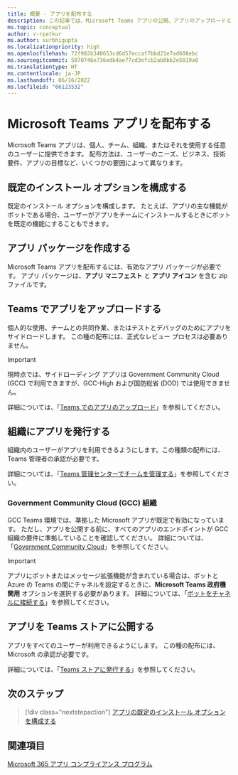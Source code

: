 ```yaml
---
title: 概要 - アプリを配布する
description: この記事では、Microsoft Teams アプリの公開、アプリのアップロードと展開、および GCC のオプションについて説明します。
ms.topic: conceptual
author: v-rpatkur
ms.author: surbhigupta
ms.localizationpriority: high
ms.openlocfilehash: 72f902b340653cd6d57eccaf7bbd21e7ad608ebc
ms.sourcegitcommit: 5070746e736edb4ae77cd3efcb2ab8bb2e5819a0
ms.translationtype: HT
ms.contentlocale: ja-JP
ms.lasthandoff: 06/16/2022
ms.locfileid: "66123532"
---
```

# <a name="distribute-your-microsoft-teams-app"></a>Microsoft Teams アプリを配布する

Microsoft Teams アプリは、個人、チーム、組織、またはそれを使用する任意のユーザーに提供できます。 配布方法は、ユーザーのニーズ、ビジネス、技術要件、アプリの目標など、いくつかの要因によって異なります。

## <a name="configure-default-install-options"></a>既定のインストール オプションを構成する

既定のインストール オプションを構成します。 たとえば、アプリの主な機能がボットである場合、ユーザーがアプリをチームにインストールするときにボットを既定の機能にすることもできます。

## <a name="create-your-app-package"></a>アプリ パッケージを作成する

Microsoft Teams アプリを配布するには、有効なアプリ パッケージが必要です。  アプリ パッケージは、**アプリ マニフェスト** と **アプリ アイコン** を含む zip ファイルです。

## <a name="upload-your-app-in-teams"></a>Teams でアプリをアップロードする

個人的な使用、チームとの共同作業、またはテストとデバッグのためにアプリをサイドロードします。 この種の配布には、正式なレビュー プロセスは必要ありません。

> [!IMPORTANT]
> 現時点では、サイドローディング アプリは Government Community Cloud (GCC) で利用できますが、GCC-High および国防総省 (DOD) では使用できません。

詳細については、「[Teams でのアプリのアップロード](apps-upload.md)」を参照してください。

## <a name="publish-your-app-to-your-org"></a>組織にアプリを発行する

組織内のユーザーがアプリを利用できるようにします。この種類の配布には、Teams 管理者の承認が必要です。

詳細については、「[Teams 管理センターでチームを管理する](/MicrosoftTeams/manage-apps?toc=%2Fmicrosoftteams%2Fplatform%2Ftoc.json&bc=%2FMicrosoftTeams%2Fbreadcrumb%2Ftoc.json)」を参照してください。

### <a name="government-community-cloud-gcc-organizations"></a>Government Community Cloud (GCC) 組織

GCC Teams 環境では、準拠した Microsoft アプリが既定で有効になっています。 ただし、アプリを公開する前に、すべてのアプリのエンドポイントが GCC 組織の要件に準拠していることを確認してください。 詳細については、「[Government Community Cloud](../app-fundamentals-overview.md#government-community-cloud)」を参照してください。

> [!IMPORTANT]
>アプリにボットまたはメッセージ拡張機能が含まれている場合は、ボットと Azure の Teams の間にチャネルを設定するときに、**Microsoft Teams 政府機関用** オプションを選択する必要があります。 詳細については、「[ボットをチャネルに接続する](/azure/bot-service/bot-service-manage-channels?view=azure-bot-service-4.0&preserve-view=true)」を参照してください。

## <a name="publish-your-app-to-the-teams-store"></a>アプリを Teams ストアに公開する

アプリをすべてのユーザーが利用できるようにします。 この種の配布には、Microsoft の承認が必要です。

詳細については、「[Teams ストアに発行する](~/concepts/deploy-and-publish/appsource/publish.md)」を参照してください。

## <a name="next-step"></a>次のステップ

> [!div class="nextstepaction"]
> [アプリの既定のインストール オプションを構成する](~/concepts/deploy-and-publish/add-default-install-scope.md)

## <a name="see-also"></a>関連項目

[Microsoft 365 アプリ コンプライアンス プログラム](/microsoft-365-app-certification/overview)
